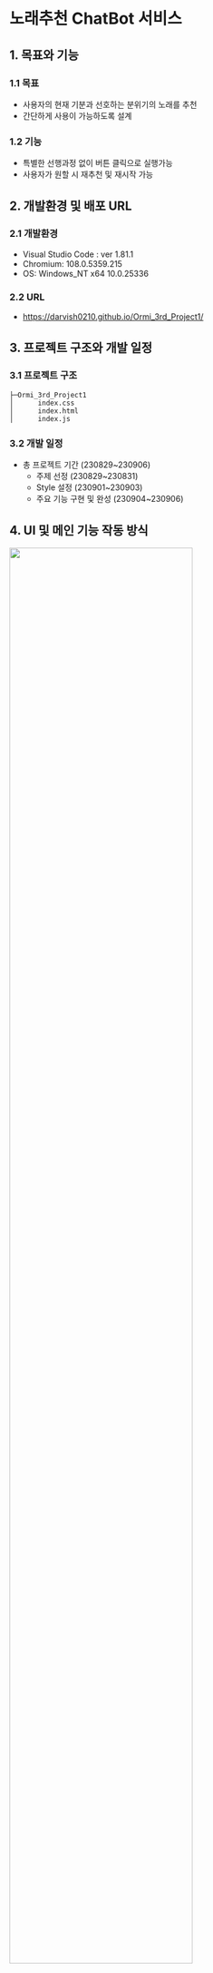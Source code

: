 # 노래추천 ChatBot 서비스



## 1. 목표와 기능

### 1.1 목표
+ 사용자의 현재 기분과 선호하는 분위기의 노래를 추천
+ 간단하게 사용이 가능하도록 설계

### 1.2 기능
+ 특별한 선행과정 없이 버튼 클릭으로 실행가능
+ 사용자가 원할 시 재추천 및 재시작 가능
## 2. 개발환경 및 배포 URL

### 2.1 개발환경
+ Visual Studio Code : ver 1.81.1
+ Chromium: 108.0.5359.215
+ OS: Windows_NT x64 10.0.25336

### 2.2 URL
+ https://darvish0210.github.io/Ormi_3rd_Project1/

## 3. 프로젝트 구조와 개발 일정

### 3.1 프로젝트 구조
```
├─Ormi_3rd_Project1 
│      index.css 
│      index.html 
│      index.js
```

### 3.2 개발 일정
+ 총 프로젝트 기간 (230829~230906)
    + 주제 선정 (230829~230831)
    + Style 설정 (230901~230903)
    + 주요 기능 구현 및 완성 (230904~230906)
## 4. UI 및 메인 기능 작동 방식
<img width="80%" src = "https://github.com/darvish0210/Ormi_3rd_Project1/assets/142385778/86ff21e4-4241-4c75-ad89-4caa7b3c8dd0/"/>

+ 1. 시작
+ 2. 사용자의 현재 기분을 입력받음
+ 3. 원하는 분위기의 노래를 입력받음
+ 4. 로컬 스토리지에 저장된 2개의 입력값을 토대로 ChatGPT에 Request
+ 5. Response 값을 사용자에게 출력
+ 6. 사용자가 원할 시 종료, 같은 저장값으로 다시 Request, 처음부터 다시 입력받기의 3가지 분기로 마무리


## 5. 개발하며 느낀점
+ 비동기 처리방식의 중요성
+ 프로젝트는 무작정 구현 하는 것 보다 먼저 설계를 확실히 해놓는 편이 좋다
